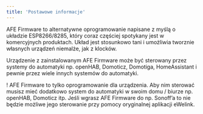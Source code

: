 ```yaml
---
title: 'Postawowe informacje'
---
```


AFE Firmware to alternatywne oprogramowanie napisane  z myślą o układzie ESP8266/8285, który coraz częściej spotykany jest w komercyjnych produktach. Układ jest stosunkowo tani i umożliwia tworznie własnych urządzeń niemalże, jak z klocków.

Urządzenie z zainstalowanym AFE Firmware może być sterowany przez systemy do automatyki np. openHAB, Domoticz, Domotiga, HomeAssistant i pewnie przez wiele innych systemów do automatyki. 

! AFE Firmware to tylko oprogramowanie dla urządzenia. Aby nim sterować musisz mieć dodatkowo system do automatyki w swoim domu / biurze np. openHAB, Domoticz itp. Jeśli wgrasz AFE Firmware do np. Sonoff’a to nie będzie możliwe jego sterowanie przy pomocy oryginalnej aplikacji eWelink.